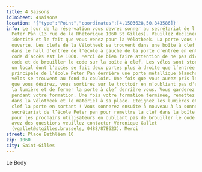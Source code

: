 ```yaml
---
title: 4 Saisons
idInSheet: 4saisons
location: '{"type":"Point","coordinates":[4.1503628,50.843586]}'
info: Le jour de la réservation vous devrez sonner au secrétariat de l’école
  Peter Pan (13 rue de la Rhétorique 1060 St Gilles). Veuillez décliner votre
  identité et le fait que vous venez pour la Vélotheek. La porte vous sera
  ouverte. Les clefs de la Vélotheek se trouvent dans une boîte à clef situé
  dans le hall d'entrée de l'école à gauche de la porte d'entrée en entrant. Le
  code d’accès est le 1060. Merci de bien faire attention de ne pas divulguer le
  code et de brouiller le code sur la boîte à clef. Les vélos sont stockés dans
  un local dont l’accès se fait deux portes plus à droite que l’entrée
  principale de l’école Peter Pan derrière une porte métallique blanche. Les
  vélos se trouvent au fond du couloir. Une fois que vous aurez pris les vélos
  que vous désirez, vous sortirez sur le trottoir en n’oubliant pas d'éteindre
  la lumière et de fermer la porte à clef derrière vous. Vous garderez les clefs
  pendant votre formation. Une fois votre formation terminée, remettez les vélos
  dans la Vélotheek et le matériel à sa place. Eteignez les lumières et fermez à
  clef la porte en sortant ! Vous sonnerez ensuite à nouveau à la sonnette du
  secrétariat de l’école Peter pan pour remettre la clef dans la boîte à clef
  pour les prochains utilisateurs en oubliant pas de brouiller le code. Si vous
  avez des questions veuillez contacter Véronique Gallet
  (vgallet@stgilles.brussels, 0488/878623). Merci !
street: Place Bethléem 10
zip: 1060
city: Saint-Gilles
---
```

Le Body